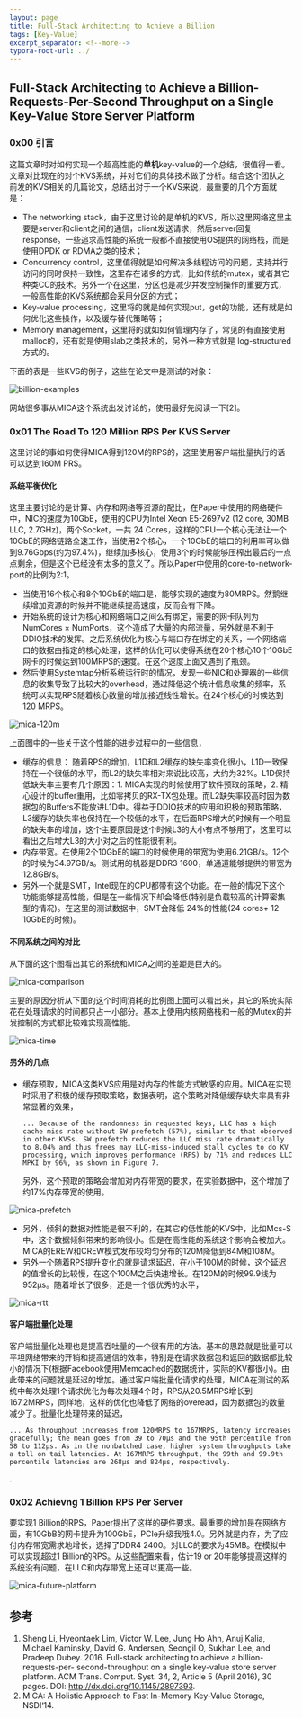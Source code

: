 ```yaml
---
layout: page
title: Full-Stack Architecting to Achieve a Billion
tags: [Key-Value]
excerpt_separator: <!--more-->
typora-root-url: ../
---
```


## Full-Stack Architecting to Achieve a Billion-Requests-Per-Second Throughput on a Single Key-Value Store Server Platform 

### 0x00 引言

   这篇文章时对如何实现一个超高性能的**单机**key-value的一个总结，很值得一看。文章对比现在的对个KVS系统，并对它们的具体技术做了分析。结合这个团队之前发的KVS相关的几篇论文，总结出对于一个KVS来说，最重要的几个方面就是：

* The networking stack，由于这里讨论的是单机的KVS，所以这里网络这里主要是server和client之间的通信，client发送请求，然后server回复response。一些追求高性能的系统一般都不直接使用OS提供的网络栈，而是使用DPDK or RDMA之类的技术；
* Concurrency control，这里值得就是如何解决多线程访问的问题，支持并行访问的同时保持一致性，这里存在诸多的方式，比如传统的mutex，或者其它种类CC的技术。另外一个在这里，分区也是减少并发控制操作的重要方式，一般高性能的KVS系统都会采用分区的方式；
* Key-value processing，这里将的就是如何实现put，get的功能，还有就是如何优化这些操作，以及缓存替代策略等；
* Memory management，这里将的就如如何管理内存了，常见的有直接使用malloc的，还有就是使用slab之类技术的，另外一种方式就是 log-structured方式的。

下面的表是一些KVS的例子，这些在论文中是测试的对象：

![billion-examples](/assets/img/billion-examples.png)

 网站很多事从MICA这个系统出发讨论的，使用最好先阅读一下[2]。  



### 0x01 The Road To 120 Million RPS Per KVS Server

  这里讨论的事如何使得MICA得到120M的RPS的，这里使用客户端批量执行的话可以达到160M PRS。

#### 系统平衡优化

  这里主要讨论的是计算、内存和网络等资源的配比，在Paper中使用的网络硬件中，NIC的速度为10GbE，使用的CPU为Intel Xeon E5-2697v2 (12 core, 30MB LLC, 2.7GHz)，两个Socket，一共 24 Cores，这样的CPU一个核心无法让一个10GbE的网络链路全速工作，当使用2个核心，一个10GbE的端口的利用率可以做到9.76Gbps(约为97.4%)，继续加多核心，使用3个的时候能够压榨出最后的一点点剩余，但是这个已经没有太多的意义了。所以Paper中使用的core-to-network-port的比例为2:1。

* 当使用16个核心和8个10GbE的端口是，能够实现的速度为80MRPS。然鹅继续增加资源的时候并不能继续提高速度，反而会有下降。
* 开始系统的设计为核心和网络端口之间么有绑定，需要的网卡队列为NumCores × NumPorts，这个造成了大量的内部流量，另外就是不利于DDIO技术的发挥。之后系统优化为核心与端口存在绑定的关系，一个网络端口的数据由指定的核心处理，这样的优化可以使得系统在20个核心10个10GbE网卡的时候达到100MRPS的速度。在这个速度上面又遇到了瓶颈。
* 然后使用Systemtap分析系统运行时的情况，发现一些NIC和处理器的一些信息的收集导致了比较大的overhead，通过降低这个统计信息收集的频率，系统可以实现RPS随着核心数量的增加接近线性增长。在24个核心的时候达到120 MRPS。

![mica-120m](/assets/img/mica-120m.png)

  上面图中的一些关于这个性能的进步过程中的一些信息，

* 缓存的信息： 随着RPS的增加，L1D和L2缓存的缺失率变化很小，L1D一致保持在一个很低的水平，而L2的缺失率相对来说比较高，大约为32%。L1D保持低缺失率主要有几个原因：1. MICA实现的时候使用了软件预取的策略，2. 精心设计的buffer重用，比如零拷贝的RX-TX包处理。而L2缺失率较高时因为数据包的Buffers不能放进L1D中。得益于DDIO技术的应用和积极的预取策略，L3缓存的缺失率也保持在一个较低的水平，在后面RPS增大的时候有一个明显的缺失率的增加，这个主要原因是这个时候L3的大小有点不够用了，这里可以看出之后增大L3的大小对之后的性能很有利。
* 内存带宽。在使用2个10GbE的端口的时候使用的带宽为使用6.21GB/s。12个的时候为34.97GB/s。测试用的机器是DDR3 1600，单通道能够提供的带宽为12.8GB/s。
* 另外一个就是SMT，Intel现在的CPU都带有这个功能。在一般的情况下这个功能能够提高性能，但是在一些情况下却会降低(特别是负载较高的计算密集型的情况)。在这里的测试数据中，SMT会降低 24%的性能(24 cores+ 12 10GbE的时候)。

#### 不同系统之间的对比

  从下面的这个图看出其它的系统和MICA之间的差距是巨大的。

![mica-comparison](/assets/img/mica-comparison.png)

 主要的原因分析从下面的这个时间消耗的比例图上面可以看出来，其它的系统实际花在处理请求的时间都只占一小部分。基本上使用内核网络栈和一般的Mutex的并发控制的方式都比较难实现高性能。

![mica-time](/assets/img/mica-time.png)

#### 另外的几点

* 缓存预取，MICA这类KVS应用是对内存的性能方式敏感的应用。MICA在实现时采用了积极的缓存预取策略，数据表明，这个策略对降低缓存缺失率具有非常显著的效果，

  ```
  ... Because of the randomness in requested keys, LLC has a high cache miss rate without SW prefetch (57%), similar to that observed in other KVSs. SW prefetch reduces the LLC miss rate dramatically to 8.04% and thus frees may LLC-miss-induced stall cycles to do KV processing, which improves performance (RPS) by 71% and reduces LLC MPKI by 96%, as shown in Figure 7.
  ```

  另外，这个预取的策略会增加对内存带宽的要求，在实验数据中，这个增加了约17%内存带宽的使用。

![mica-prefetch](/assets/img/mica-prefetch.png)

* 另外，倾斜的数据对性能是很不利的，在其它的低性能的KVS中，比如Mcs-S中，这个数据倾斜带来的影响很小。但是在高性能的系统这个影响会被加大。MICA的EREW和CREW模式发布较均匀分布的120M降低到84M和108M。
* 另外一个随着RPS提升变化的就是请求延迟，在小于100M的时候，这个延迟的值增长的比较慢，在这个100M之后快速增长。在120M的时候99.9线为952μs。随着增长了很多，还是一个很优秀的水平，

![mica-rtt](/assets/img/mica-rtt.png)

 #### 客户端批量化处理

  客户端批量化处理也是提高吞吐量的一个很有用的方法。基本的思路就是批量可以平坦网络带来的开销和提高通信的效率，特别是在请求数据包和返回的数据都比较小的情况下(根据Facebook使用Memcached的数据统计，实际的KV都很小)。由此带来的问题就是延迟的增加。通过客户端批量化请求的处理，MICA在测试的系统中每次处理1个请求优化为每次处理4个时，RPS从20.5MRPS增长到167.2MRPS，同样地，这样的优化也降低了网络的overead，因为数据包的数量减少了。批量化处理带来的延迟，

```
... As throughput increases from 120MRPS to 167MRPS, latency increases gracefully; the mean goes from 39 to 70μs and the 95th percentile from 58 to 112μs. As in the nonbatched case, higher system throughputs take a toll on tail latencies. At 167MRPS throughput, the 99th and 99.9th percentile latencies are 268μs and 824μs, respectively.
```

.

### 0x02 Achievng 1 Billion RPS Per Server

 要实现1 Billion的RPS，Paper提出了这样的硬件要求。最重要的增加是在网络方面，有10GbB的网卡提升为100GbE，PCIe升级我哦4.0。另外就是内存，为了应付内存带宽需求地增长，选择了DDR4 2400。对LLC的要求为45MB。在模拟中可以实现超过1 Billion的RPS。从这些配置来看，估计19 or 20年能够提高这样的系统没有问题，在LLC和内存带宽上还可以更高一些。

![mica-future-platform](/assets/img/mica-future-platform.png)

## 参考

1. Sheng Li, Hyeontaek Lim, Victor W. Lee, Jung Ho Ahn, Anuj Kalia, Michael Kaminsky, David G. Andersen, Seongil O, Sukhan Lee, and Pradeep Dubey. 2016. Full-stack architecting to achieve a billion-requests-per- second-throughput on a single key-value store server platform. ACM Trans. Comput. Syst. 34, 2, Article 5 (April 2016), 30 pages. DOI: http://dx.doi.org/10.1145/2897393.
2. MICA: A Holistic Approach to Fast In-Memory Key-Value Storage, NSDI‘14.